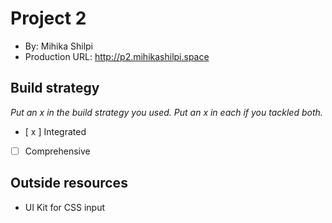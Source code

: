 # Project 2
+ By: Mihika Shilpi
+ Production URL: <http://p2.mihikashilpi.space>

## Build strategy
*Put an x in the build strategy you used. Put an x in each if you tackled both.*
+ [ x ] Integrated
+ [ ] Comprehensive

## Outside resources
+ UI Kit for CSS input